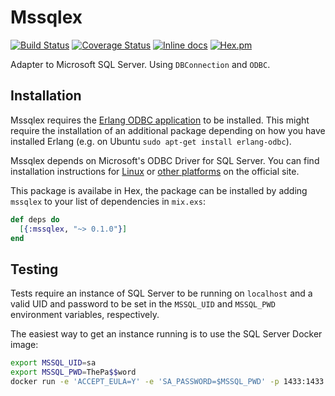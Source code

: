 # Mssqlex

[![Build Status](https://travis-ci.org/findmypast-oss/mssqlex.svg?branch=master)](https://travis-ci.org/findmypast-oss/mssqlex)
[![Coverage Status](https://coveralls.io/repos/github/findmypast-oss/mssqlex/badge.svg)](https://coveralls.io/github/findmypast-oss/mssqlex)
[![Inline docs](http://inch-ci.org/github/findmypast-oss/mssqlex.svg?branch=master)](http://inch-ci.org/github/findmypast-oss/mssqlex)
[![Hex.pm](https://img.shields.io/hexpm/v/mssqlex.svg)](https://hex.pm/packages/mssqlex)

Adapter to Microsoft SQL Server. Using `DBConnection` and `ODBC`.

## Installation

Mssqlex requires the [Erlang ODBC application](http://erlang.org/doc/man/odbc.html) to be installed.
This might require the installation of an additional package depending on how you have installed
Erlang (e.g. on Ubuntu `sudo apt-get install erlang-odbc`).

Mssqlex depends on Microsoft's ODBC Driver for SQL Server. You can find installation
instructions for [Linux](https://docs.microsoft.com/en-us/sql/connect/odbc/linux/installing-the-microsoft-odbc-driver-for-sql-server-on-linux)
or [other platforms](https://docs.microsoft.com/en-us/sql/connect/odbc/microsoft-odbc-driver-for-sql-server)
on the official site.

This package is availabe in Hex, the package can be installed
by adding `mssqlex` to your list of dependencies in `mix.exs`:

```elixir
def deps do
  [{:mssqlex, "~> 0.1.0"}]
end
```

## Testing

Tests require an instance of SQL Server to be running on `localhost` and a valid
UID and password to be set in the `MSSQL_UID` and `MSSQL_PWD` environment
variables, respectively.

The easiest way to get an instance running is to use the SQL Server Docker image:
```sh
export MSSQL_UID=sa
export MSSQL_PWD=ThePa$$word
docker run -e 'ACCEPT_EULA=Y' -e 'SA_PASSWORD=$MSSQL_PWD' -p 1433:1433 -d microsoft/mssql-server-linux
```
